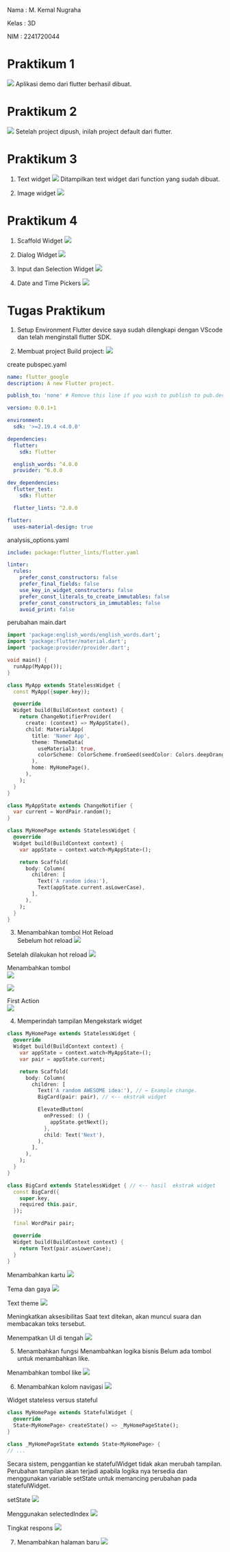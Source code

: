 Nama    : M. Kemal Nugraha

Kelas   : 3D

NIM     : 2241720044

# Praktikum 1
![](img/praktikum1.png)
Aplikasi demo dari flutter berhasil dibuat.

# Praktikum 2
![](img/praktikum2.png)
Setelah project dipush, inilah project default dari flutter.

# Praktikum 3
1. Text widget
![](img/praktikum3.1hasil.png)
Ditampilkan text widget dari function yang sudah dibuat.

2. Image widget
![](img/praktikum3.2hasil.png)

# Praktikum 4
1. Scaffold Widget
![](img/praktikum4.1.png)

2. Dialog Widget
![](img/praktikum4.2.png)

3. Input dan Selection Widget
![](img/praktikum4.3.png)

4. Date and Time Pickers
![](img/praktikum4.4.png)

# Tugas Praktikum
1. Setup Environment Flutter
device saya sudah dilengkapi dengan VScode dan telah menginstall flutter SDK.

2. Membuat project
Build project:
![](img/fg-setup.png)

create pubspec.yaml
```yaml
name: flutter_google
description: A new Flutter project.

publish_to: 'none' # Remove this line if you wish to publish to pub.dev

version: 0.0.1+1

environment:
  sdk: '>=2.19.4 <4.0.0'

dependencies:
  flutter:
    sdk: flutter

  english_words: ^4.0.0
  provider: ^6.0.0

dev_dependencies:
  flutter_test:
    sdk: flutter

  flutter_lints: ^2.0.0

flutter:
  uses-material-design: true
```

analysis_options.yaml
```yaml
include: package:flutter_lints/flutter.yaml

linter:
  rules:
    prefer_const_constructors: false
    prefer_final_fields: false
    use_key_in_widget_constructors: false
    prefer_const_literals_to_create_immutables: false
    prefer_const_constructors_in_immutables: false
    avoid_print: false
```

perubahan main.dart
```dart
import 'package:english_words/english_words.dart';
import 'package:flutter/material.dart';
import 'package:provider/provider.dart';

void main() {
  runApp(MyApp());
}

class MyApp extends StatelessWidget {
  const MyApp({super.key});

  @override
  Widget build(BuildContext context) {
    return ChangeNotifierProvider(
      create: (context) => MyAppState(),
      child: MaterialApp(
        title: 'Namer App',
        theme: ThemeData(
          useMaterial3: true,
          colorScheme: ColorScheme.fromSeed(seedColor: Colors.deepOrange),
        ),
        home: MyHomePage(),
      ),
    );
  }
}

class MyAppState extends ChangeNotifier {
  var current = WordPair.random();
}

class MyHomePage extends StatelessWidget {
  @override
  Widget build(BuildContext context) {
    var appState = context.watch<MyAppState>();

    return Scaffold(
      body: Column(
        children: [
          Text('A random idea:'),
          Text(appState.current.asLowerCase),
        ],
      ),
    );
  }
}
```

3. Menambahkan tombol
Hot Reload\
Sebelum hot reload
![](img/fg-hr1.png)

Setelah dilakukan hot reload
![](img/fg-hr2.png)

Menambahkan tombol\
![](img/fg-tombol1.png)

![](img/fg-tombol2.png)

First Action\
![](img/fg-tombol-next.gif)

4. Memperindah tampilan
Mengekstark widget
```dart
class MyHomePage extends StatelessWidget {
  @override
  Widget build(BuildContext context) {
    var appState = context.watch<MyAppState>();
    var pair = appState.current;

    return Scaffold(
      body: Column(
        children: [
          Text('A random AWESOME idea:'), // ← Example change.
          BigCard(pair: pair), // <-- ekstrak widget

          ElevatedButton(
            onPressed: () {
              appState.getNext();
            },
            child: Text('Next'),
          ),
        ],
      ),
    );
  }
}

class BigCard extends StatelessWidget { // <-- hasil  ekstrak widget
  const BigCard({
    super.key,
    required this.pair,
  });

  final WordPair pair;

  @override
  Widget build(BuildContext context) {
    return Text(pair.asLowerCase);
  }
}
```

Menambahkan kartu
![](img/fg-card.png)

Tema dan gaya
![](img/fg-card-color.png)

Text theme
![](img/fg-card-color2.png)

Meningkatkan aksesibilitas
Saat text ditekan, akan muncul suara dan membacakan teks tersebut.

Menempatkan UI di tengah
![](img/fg-centering.png)

5. Menambahkan fungsi
Menambahkan logika bisnis
Belum ada tombol untuk menambahkan like.

Menambahkan tombol like
![](img/fg-like.gif)

6. Menambahkan kolom navigasi
![](img/fg-new-ui.png)

Widget stateless versus stateful
```dart
class MyHomePage extends StatefulWidget {
  @override
  State<MyHomePage> createState() => _MyHomePageState();
}

class _MyHomePageState extends State<MyHomePage> {
// ...
```
Secara sistem, penggantian ke statefulWidget tidak akan merubah tampilan. Perubahan tampilan akan terjadi apabila logika nya tersedia dan menggunakan variable setState untuk memancing perubahan pada statefulWidget.

setState
![](img/fg-statefull.gif)

Menggunakan selectedIndex
![](img/fg-new-page.gif)

Tingkat respons
![](img/fg-responsive.gif)

7. Menambahkan halaman baru
![](img/fg-fav-page.gif)


